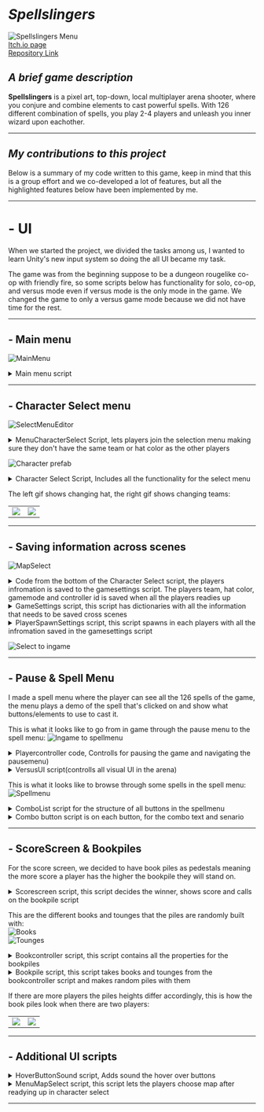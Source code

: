 # *Spellslingers*

![Spellslingers Menu](/SpellSlingers/Images/SpellSlingers_Menu.png)    
[Itch.io page](https://yrgo-game-creator.itch.io/spellslingers)   
[Repository Link](https://github.com/jheden/Spellslingers)  

## *A brief game description*  

**Spellslingers** is a pixel art, top-down, local multiplayer arena shooter, where you conjure and combine elements to cast powerful spells. With 126 different combination of spells, you play 2-4 players and unleash you inner wizard upon eachother.   

---  

## *My contributions to this project*  

Below is a summary of my code written to this game, keep in mind that this is a group effort and we co-developed a lot of features, but all the highlighted features below have been implemented by me.   

---  

# - UI 

When we started the project, we divided the tasks among us, I wanted to learn Unity's new input system so doing the all UI became my task. 

The game was from the beginning suppose to be a dungeon rougelike co-op with friendly fire, so some scripts below has functionality for solo, co-op, and versus mode even if versus mode is the only mode in the game. We changed the game to only a versus game mode because we did not have time for the rest. 

---  

## - Main menu  
![MainMenu](/SpellSlingers/Images/Mainmenu_ToSelect.gif)   
<details>  
<summary>Main menu script</summary>   
   
![Main Menu script](/SpellSlingers/Code/MainMenu_Script.png) 
</details>  

---  

## - Character Select menu  
![SelectMenuEditor](/SpellSlingers/Images/VersusMenu_Editor.png)     

<details>  
<summary>MenuCharacterSelect Script, lets players join the selection menu making sure they don't have the same team or hat color as the other players</summary>   
   
![Menu Character select script](/SpellSlingers/Code/MenuCharacterselect_Script.png) 
</details>  

![Character prefab](/SpellSlingers/Images/CharacterSelect_Prefab.png)   
<details>  
<summary>Character Select Script, Includes all the functionality for the select menu</summary>   
   
![Character select script](/SpellSlingers/Code/Characterselect_Script.png) 
</details>  

The left gif shows changing hat, the right gif shows changing teams:  
<table>
  <tr>
    <td><img src="/SpellSlingers/Images/ChangeHat.gif" /></td>
    <td><img src="/SpellSlingers/Images/ChangeTeam.gif" /></td>
  </tr>
</table>

---  

## - Saving information across scenes  
![MapSelect](/SpellSlingers/Images/ReadyTo_MapSelect.gif)    
<details>  
<summary>Code from the bottom of the Character Select script, the players infromation is saved to the gamesettings script. The players team, hat color, gamemode and controller id is saved when all the players readies up</summary>   
   
![Player Ready code](/SpellSlingers/Code/Characterselect_Ready.png) 
</details>  

<details>  
<summary>GameSettings script, this script has dictionaries with all the information that needs to be saved cross scenes</summary>   
   
![Game settings](/SpellSlingers/Code/SaveInformaion_Script.png) 
</details>  

<details>  
<summary>PlayerSpawnSettings script, this script spawns in each players with all the infromation saved in the gamesettings script</summary>  
  
The biggest challenge was to keep information of each player to the same controller cross scenes, I managed to do this with Unity Engines's Input System, referencing to the inputdecive and 
this line of code in the script below: var player = PlayerInput.Instantiate(GameSettings.instance.players[inputDevice], controlScheme: "Gamepad", pairWithDevice: inputDevice.device);  

![Playerspawn script](/SpellSlingers/Code/PlayerSpawn_Script.png) 
</details>  

![Select to ingame](/SpellSlingers/Images/ReadyTo_Ingame.gif)  

---  

## - Pause & Spell Menu
I made a spell menu where the player can see all the 126 spells of the game, the menu plays a demo of the spell that's clicked on and show what buttons/elements to use to cast it.  

This is what it looks like to go from in game through the pause menu to the spell menu:
![Ingame to spellmenu](/SpellSlingers/Images/IngameTo_SpellMenu.gif) 

<details>  
<summary>Playercontroller code, Controlls for pausing the game and navigating the pausemenu)</summary>   
  
The player who paused the game becomes the pausemaster and is the only one that can navigate the pause menu:   
![Player Controller pause](/SpellSlingers/Code/Playercontroller_Pause.png) 
</details>  

<details>  
<summary>VersusUI script(controlls all visual UI in the arena)</summary>   

![VersusUI Script](/SpellSlingers/Code/VersusUI_Script.png) 
</details>  

This is what it looks like to browse through some spells in the spell menu:  
![Spellmenu](/SpellSlingers/Images/SpellMenu.gif)  

<details>  
<summary>ComboList script for the structure of all buttons in the spellmenu</summary>   
  
![Combolist Script](/SpellSlingers/Code/Combolist_Script.png) 
</details>  

<details>  
<summary>Combo button script is on each button, for the combo text and senario</summary>   
  
![ComboButton Script](/SpellSlingers/Code/ComboButton_Script.png) 
</details>  

---  

## - ScoreScreen & Bookpiles  
For the score screen, we decided to have book piles as pedestals meaning the more score a player has the higher the bookpile they will stand on.  

<details>  
<summary>Scorescreen script, this script decides the winner, shows score and calls on the bookpile script</summary>   
  
![Scorescreen script](/SpellSlingers/Code/Scorescreen_Script.png) 
</details>  

This are the different books and tounges that the piles are randomly built with:  
![Books](/SpellSlingers/Images/Books.png)   
![Tounges](/SpellSlingers/Images/Tounges.png)   

<details>  
<summary>Bookcontroller script, this script contains all the properties for the bookpiles</summary>   
  
![Bookcontroller script](/SpellSlingers/Code/BookController_Script.png) 
</details>  

<details>  
<summary>Bookpile script, this script takes books and tounges from the bookcontroller script and makes random piles with them </summary>   
   
---  

There are three different sizes of books, and they go in both directions, this made calculating a correct offset from the last book and the placement of the player hard because two books of the same size but with different directions had different offsets.  

I found no way of calculating this, so I manually set the offset of each book in each circumstance they may end up with, this is why this script is so long, but it works:  
![Bookpile script](/SpellSlingers/Code/Bookpile_Script.png) 
</details>   

If there are more players the piles heights differ accordingly, this is how the book piles look when there are two players:
<table>
  <tr>
    <td><img src="/SpellSlingers/Images/IngameTo_ScoreMenu.gif" /></td>
    <td><img src="/SpellSlingers/Images/IngameTo_ScoreMenu2.gif" /></td>
  </tr>
</table>

---  

## - Additional UI scripts  

<details>  
<summary>HoverButtonSound script, Adds sound the hover over buttons</summary>   
With ISelectHandler and IDeselectHandler, The Onselect and OnDeselect founctions gets called with (BaseEventData eventData) if the player hovers the buttons.  
   
![Hoverbutton script](/SpellSlingers/Code/HoverbuttonSound_Script.png) 
</details>  

<details>  
<summary>MenuMapSelect script, this script lets the players choose map after readying up in character select</summary>   
   
![Map select](/SpellSlingers/Code/MapSelect_Script.png) 
</details>  

---  

